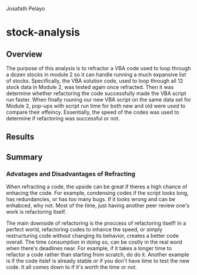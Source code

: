 Josafath Pelayo

# stock-analysis

## Overview
The purpose of this analysis is to refractor a VBA code used to loop through a dozen stocks in module 2 so it can handle running  a much expansive list of stocks. Specifically, the VBA solution code, used to loop through all 12 stock data in Module 2, was tested again once refracted. Then it was determine whether refactoring the code successfully made the VBA script run faster. When finally ruuning our new VBA script on the same data set for Module 2, pop-ups with script run time for both new and old were used to compare their effeincy. Essentially, the speed of the codes was used to determine if refactoring was successful or not. 

## Results
  
## Summary
### Advatages and Disadvantages of Refracting
When refracting a code, the upside can be great if theres a high chance of enhacing the code. For example, condensing codes if the script looks long, has redundancies, or has too many bugs. If it looks wrong and can be enhabced, why not. Most of the time, just having another peer review one's work is refactoring itself. 

The main downside of refactoring is the proccess of refactoring itself! In a perfect world, refactoring codes to inhance the speed, or simply restructuring code without changing its behavior, creates a better code overall. The time consumption in doing so, can be costly in the real word when there's deadlines near. For example, if it takes a longer time to refactor a code rather than starting from scratch, do do it. Another example is if the code itslef is already stable or if you don't have time to test the new code. It all comes down to if it's worth the time or not. 


###
